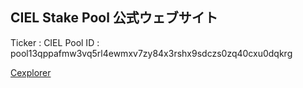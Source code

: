 ## CIEL Stake Pool 公式ウェブサイト

Ticker  : CIEL
Pool ID : pool13qppafmw3vq5rl4ewmxv7zy84x3rshx9sdczs0zq40cxu0dqkrg

[Cexplorer](https://cexplorer.io/pool/pool13qppafmw3vq5rl4ewmxv7zy84x3rshx9sdczs0zq40cxu0dqkrg)